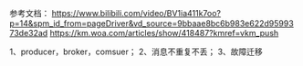 参考文档：
https://www.bilibili.com/video/BV1ia411k7oo?p=14&spm_id_from=pageDriver&vd_source=9bbaae8bc6b983e622d9599373de32ad
https://km.woa.com/articles/show/418487?kmref=vkm_push

1、producer，broker，comsuer；
2、消息不重复不丢；
3、故障迁移
